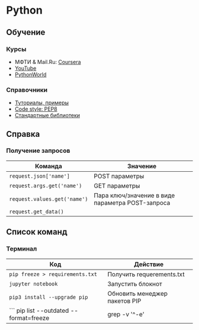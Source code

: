 # Python
## Обучение
### Курсы
* МФТИ & Mail.Ru: [Coursera](https://www.coursera.org/learn/programming-in-python/home/welcome)
* [YouTube](https://www.youtube.com/watch?list=PL1A2CSdiySGIPxpSlgzsZiWDavYTAx61d&time_continue=3&v=CkIrizsP64c)
* [PythonWorld](https://pythonworld.ru/samouchitel-python)

### Справочники
* [Туториалы, примеры](https://pythonworld.ru/)
* [Code style: PEP8](https://pythonworld.ru/osnovy/pep-8-rukovodstvo-po-napisaniyu-koda-na-python.html)
* [Стандартные библиотеки](https://docs.python.org/3/library/)

## Справка
### Получение запросов
Команда | Значение
---|---
``` request.json['name'] ``` | POST параметры
``` request.args.get('name') ``` | GET параметры
``` request.values.get('name') ``` | Пара ключ/значение в виде параметра POST-запроса
``` request.get_data() ``` |

## Список команд
### Терминал
Код | Действие
---|---
``` pip freeze > requirements.txt ``` | Получить requerements.txt
``` jupyter notebook ``` | Запустить блокнот
``` pip3 install --upgrade pip ``` | Обновить менеджер пакетов PIP
``` pip list --outdated --format=freeze | grep -v '^\-e' | cut -d = -f 1  | xargs -n1 pip install -U ``` | Обновить все пакеты Python